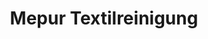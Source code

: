 ---
title: "Mepur Textilreinigung"
url: /st-anton-arlberg/mepur-textilreinigung/
shop: Wäscherei
---